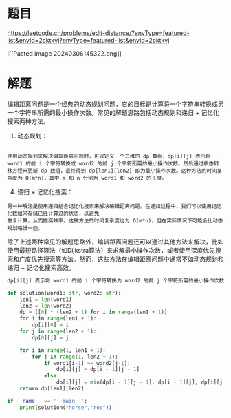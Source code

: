 # 题目

https://leetcode.cn/problems/edit-distance/?envType=featured-list&envId=2cktkvj?envType=featured-list&envId=2cktkvj

![[Pasted image 20240306145322.png]]

# 解题

编辑距离问题是一个经典的动态规划问题，它的目标是计算将一个字符串转换成另一个字符串所需的最小操作次数。常见的解题思路包括动态规划和递归 + 记忆化搜索两种方法。

1. 动态规划：

```

使用动态规划来解决编辑距离问题时，可以定义一个二维的 dp 数组，dp[i][j] 表示将 word1 的前 i 个字符转换成 word2 的前 j 个字符所需的最小操作次数。然后通过状态转移方程来更新 dp 数组，最终得到 dp[len1][len2] 即为最小操作次数。这种方法的时间复杂度为 O(m*n)，其中 m 和 n 分别为 word1 和 word2 的长度。
```

4. 递归 + 记忆化搜索：

```
另一种解法是使用递归结合记忆化搜索来解决编辑距离问题。在递归过程中，我们可以使用记忆化数组来存储已经计算过的状态，以避免
重复计算，从而提高效率。这种方法的时间复杂度也为 O(m*n)，但在实际情况下可能会比动态规划略慢一些。
```


除了上述两种常见的解题思路外，编辑距离问题还可以通过其他方法来解决，比如使用最短路径算法（如Dijkstra算法）来求解最小操作次数，或者使用深度优先搜索和广度优先搜索等方法。然而，这些方法在编辑距离问题中通常不如动态规划和递归 + 记忆化搜索高效。


```txt
dp[i][j] 表示将 word1 的前 i 个字符转换为 word2 的前 j 个字符所需的最小操作次数。其中，word1 的前 i 个字符指的是 word1[:i]，word2 的前 j 个字符指的是 word2[:j]。
```


```python
def solution(word1: str, word2: str):
    len1 = len(word1)
    len2 = len(word2)
    dp = [[0] * (len2 + 1) for i in range(len1 + 1)]
    for i in range(len1 + 1):
        dp[i][0] = i
    for j in range(len2 + 1):
        dp[0][j] = j

    for i in range(1, len1 + 1):
        for j in range(1, len2 + 1):
            if word1[i-1] == word2[j-1]:
                dp[i][j] = dp[i - 1][j - 1]
            else:
                dp[i][j] = min(dp[i - 1][j - 1], dp[i - 1][j], dp[i][j - 1]) + 1
    return dp[len1][len2]

if __name__ == '__main__':
    print(solution("horse","ros"))
```